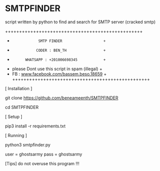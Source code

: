 # SMTPFINDER
script written by python to find and search for SMTP server (cracked smtp)

 +++++++++++++++++++++++++++++++++++++++++++++++++
 +                 SMTP FINDER                   +
 +                CODER : BEN_TH                 +
 +           WHATSAPP : +201006698345            +
 + please Dont use this script in spam (illegal) +
 +    FB : www.facebook.com/bassem.beso.18659    +
 +++++++++++++++++++++++++++++++++++++++++++++++++

[ Installation ]

git clone https://github.com/beneameenth/SMTPFINDER

cd SMTPFINDER

[ Setup ]

pip3 install -r requirements.txt

[ Running ]

python3 smtpfinder.py

user = ghostsarmy
pass = ghostsarmy

[Tips] do not overuse this program !!!
